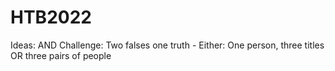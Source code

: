 # HTB2022

Ideas:
    AND Challenge:
        Two falses one truth - Either: One person, three titles OR three pairs of people